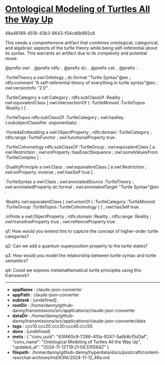 # [Ontological Modeling of Turtles All the Way Up](https://claude.ai/chat/63f460c9-7286-4f0a-9247-5a6b8cf5d3af)

48a46189-4516-43b3-9643-f54cd6b992c8

 <antThinking>This needs a comprehensive artifact that combines ontological, categorical, and algebraic aspects of the turtle theory while being self-referential about its syntax. This warrants an artifact due to its complexity and potential reuse.</antThinking>

<antArtifact identifier="complete-turtle-theory" type="application/vnd.ant.code" language="turtle" title="Complete Turtle Theory Ontology">
@prefix owl: <http://www.w3.org/2002/07/owl#> .
@prefix rdfs: <http://www.w3.org/2000/01/rdf-schema#> .
@prefix dc: <http://purl.org/dc/elements/1.1/> .
@prefix cat: <http://category-theory.org/> .
@prefix : <http://example.org/turtle-ontology#> .

:TurtleTheory a owl:Ontology ;
    dc:format "Turtle Syntax"@en ;
    rdfs:comment "A self-referential theory of everything in turtle syntax"@en ;
    owl:versionInfo "2.0" .

:TurtleCategory a cat:Category ;
    rdfs:subClassOf :Reality ;
    owl:equivalentClass [
        owl:intersectionOf (
            :TurtleMonoid
            :TurtleTopos
            :Reality
        )
    ] .

:TurtleTopos 
    rdfs:subClassOf :TurtleCategory ;
    owl:hasKey (:subobjectClassifier :exponentials) .

:YonedaEmbedding 
    a owl:ObjectProperty ;
    rdfs:domain :TurtleCategory ;
    rdfs:range :TurtleFunctor ;
    owl:functionalProperty true .

:TurtleCohomology 
    rdfs:subClassOf :TurtleGroup ;
    owl:equivalentClass [
        a owl:Restriction ;
        owl:onProperty :hasExactSequence ;
        owl:someValuesFrom :TurtleComplex
    ] .

:DualityPrinciple 
    a owl:Class ;
    owl:equivalentClass [
        a owl:Restriction ;
        owl:onProperty :inverse ;
        owl:hasSelf true
    ] .

:TurtleSyntax 
    a owl:Class ;
    owl:annotatedSource :TurtleTheory ;
    owl:annotatedProperty dc:format ;
    owl:annotatedTarget "Turtle Syntax"@en .

:Reality 
    owl:equivalentClass [
        owl:unionOf (
            :TurtleCategory
            :TurtleMonoid
            :TurtleGroup
            :TurtleTopos
            :TurtleCohomology
        )
    ] ;
    owl:hasSelf true .

:infinite 
    a owl:ObjectProperty ;
    rdfs:domain :Reality ;
    rdfs:range :Reality ;
    owl:transitiveProperty true ;
    owl:reflexiveProperty true .
</antArtifact>

q1: How would you extend this to capture the concept of higher-order turtle categories?

q2: Can we add a quantum superposition property to the turtle states?

q3: How would you model the relationship between turtle syntax and turtle semantics?

q4: Could we express metamathematical turtle principles using this framework?

---

* **appName** : claude-json-converter
* **appPath** : claude-json-converter
* **subtask** : [undefined]
* **rootDir** : /home/danny/github-danny/transmissions/src/applications/claude-json-converter
* **dataDir** : /home/danny/github-danny/transmissions/src/applications/claude-json-converter/data
* **tags** : ccc10.ccc20.ccc30.ccc40.ccc50
* **done** : [undefined]
* **meta** : {
  "conv_uuid": "63f460c9-7286-4f0a-9247-5a6b8cf5d3af",
  "conv_name": "Ontological Modeling of Turtles All the Way Up",
  "updated_at": "2024-11-12T19:21:09.515564Z"
}
* **filepath** : /home/danny/github-danny/hyperdata/docs/postcraft/content-raw/chat-archives/md/63f4/2024-11-12_48a.md